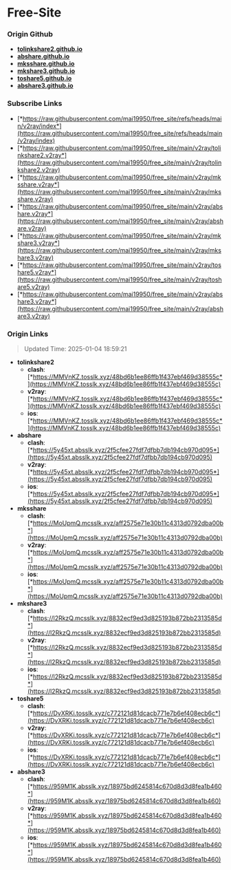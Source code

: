 # Free-Site

### Origin Github

- [**tolinkshare2.github.io**](https://github.com/tolinkshare2/tolinkshare2.github.io)
- [**abshare.github.io**](https://github.com/abshare/abshare.github.io)
- [**mksshare.github.io**](https://github.com/mksshare/mksshare.github.io)
- [**mkshare3.github.io**](https://github.com/mkshare3/mkshare3.github.io)
- [**toshare5.github.io**](https://github.com/toshare5/toshare5.github.io)
- [**abshare3.github.io**](https://github.com/abshare3/abshare3.github.io)

### Subscribe Links

- [*https://raw.githubusercontent.com/mai19950/free_site/refs/heads/main/v2ray/index*](https://raw.githubusercontent.com/mai19950/free_site/refs/heads/main/v2ray/index)
- [*https://raw.githubusercontent.com/mai19950/free_site/main/v2ray/tolinkshare2.v2ray*](https://raw.githubusercontent.com/mai19950/free_site/main/v2ray/tolinkshare2.v2ray)
- [*https://raw.githubusercontent.com/mai19950/free_site/main/v2ray/mksshare.v2ray*](https://raw.githubusercontent.com/mai19950/free_site/main/v2ray/mksshare.v2ray)
- [*https://raw.githubusercontent.com/mai19950/free_site/main/v2ray/abshare.v2ray*](https://raw.githubusercontent.com/mai19950/free_site/main/v2ray/abshare.v2ray)
- [*https://raw.githubusercontent.com/mai19950/free_site/main/v2ray/mkshare3.v2ray*](https://raw.githubusercontent.com/mai19950/free_site/main/v2ray/mkshare3.v2ray)
- [*https://raw.githubusercontent.com/mai19950/free_site/main/v2ray/toshare5.v2ray*](https://raw.githubusercontent.com/mai19950/free_site/main/v2ray/toshare5.v2ray)
- [*https://raw.githubusercontent.com/mai19950/free_site/main/v2ray/abshare3.v2ray*](https://raw.githubusercontent.com/mai19950/free_site/main/v2ray/abshare3.v2ray)

### Origin Links

> Updated Time: 2025-01-04 18:59:21

- **tolinkshare2**
  - **clash**: [*https://MMVnKZ.tosslk.xyz/48bd6b1ee86ffb1f437ebf469d38555c*](https://MMVnKZ.tosslk.xyz/48bd6b1ee86ffb1f437ebf469d38555c)
  - **v2ray**: [*https://MMVnKZ.tosslk.xyz/48bd6b1ee86ffb1f437ebf469d38555c*](https://MMVnKZ.tosslk.xyz/48bd6b1ee86ffb1f437ebf469d38555c)
  - **ios**: [*https://MMVnKZ.tosslk.xyz/48bd6b1ee86ffb1f437ebf469d38555c*](https://MMVnKZ.tosslk.xyz/48bd6b1ee86ffb1f437ebf469d38555c)
- **abshare**
  - **clash**: [*https://5y45xt.absslk.xyz/2f5cfee27fdf7dfbb7db194cb970d095*](https://5y45xt.absslk.xyz/2f5cfee27fdf7dfbb7db194cb970d095)
  - **v2ray**: [*https://5y45xt.absslk.xyz/2f5cfee27fdf7dfbb7db194cb970d095*](https://5y45xt.absslk.xyz/2f5cfee27fdf7dfbb7db194cb970d095)
  - **ios**: [*https://5y45xt.absslk.xyz/2f5cfee27fdf7dfbb7db194cb970d095*](https://5y45xt.absslk.xyz/2f5cfee27fdf7dfbb7db194cb970d095)
- **mksshare**
  - **clash**: [*https://MoUpmQ.mcsslk.xyz/aff2575e71e30b11c4313d0792dba00b*](https://MoUpmQ.mcsslk.xyz/aff2575e71e30b11c4313d0792dba00b)
  - **v2ray**: [*https://MoUpmQ.mcsslk.xyz/aff2575e71e30b11c4313d0792dba00b*](https://MoUpmQ.mcsslk.xyz/aff2575e71e30b11c4313d0792dba00b)
  - **ios**: [*https://MoUpmQ.mcsslk.xyz/aff2575e71e30b11c4313d0792dba00b*](https://MoUpmQ.mcsslk.xyz/aff2575e71e30b11c4313d0792dba00b)
- **mkshare3**
  - **clash**: [*https://l2RkzQ.mcsslk.xyz/8832ecf9ed3d825193b872bb2313585d*](https://l2RkzQ.mcsslk.xyz/8832ecf9ed3d825193b872bb2313585d)
  - **v2ray**: [*https://l2RkzQ.mcsslk.xyz/8832ecf9ed3d825193b872bb2313585d*](https://l2RkzQ.mcsslk.xyz/8832ecf9ed3d825193b872bb2313585d)
  - **ios**: [*https://l2RkzQ.mcsslk.xyz/8832ecf9ed3d825193b872bb2313585d*](https://l2RkzQ.mcsslk.xyz/8832ecf9ed3d825193b872bb2313585d)
- **toshare5**
  - **clash**: [*https://DvXRKi.tosslk.xyz/c772121d81dcacb771e7b6ef408ecb6c*](https://DvXRKi.tosslk.xyz/c772121d81dcacb771e7b6ef408ecb6c)
  - **v2ray**: [*https://DvXRKi.tosslk.xyz/c772121d81dcacb771e7b6ef408ecb6c*](https://DvXRKi.tosslk.xyz/c772121d81dcacb771e7b6ef408ecb6c)
  - **ios**: [*https://DvXRKi.tosslk.xyz/c772121d81dcacb771e7b6ef408ecb6c*](https://DvXRKi.tosslk.xyz/c772121d81dcacb771e7b6ef408ecb6c)
- **abshare3**
  - **clash**: [*https://959M1K.absslk.xyz/18975bd6245814c670d8d3d8fea1b460*](https://959M1K.absslk.xyz/18975bd6245814c670d8d3d8fea1b460)
  - **v2ray**: [*https://959M1K.absslk.xyz/18975bd6245814c670d8d3d8fea1b460*](https://959M1K.absslk.xyz/18975bd6245814c670d8d3d8fea1b460)
  - **ios**: [*https://959M1K.absslk.xyz/18975bd6245814c670d8d3d8fea1b460*](https://959M1K.absslk.xyz/18975bd6245814c670d8d3d8fea1b460)
